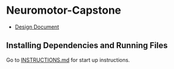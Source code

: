 # Neuromotor-Capstone
- [Design Document](https://docs.google.com/document/d/1aQfm62uMXjq-s0_Dw40wgFqthk4ke4RFigUz_qUagG4)

## Installing Dependencies and Running Files

Go to [INSTRUCTIONS.md](INSTRUCTIONS.md) for start up instructions.
